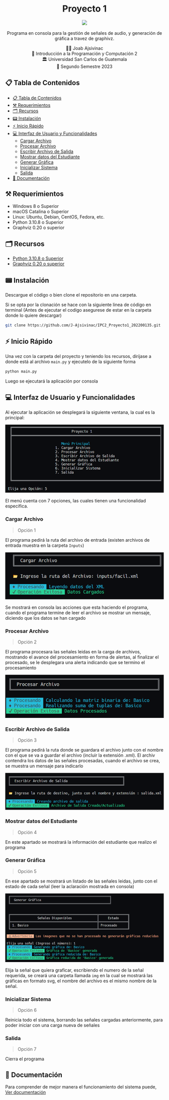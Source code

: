 <h1 align="center">Proyecto 1</h1>
<p align="center">
    <a href="#"><img src="https://i.imgur.com/f0n8q87.png"></a>
</p>
<!-- Descripción del Proyecto -->
<p align="center">Programa en consola para la gestión de señales de audio, y generación de gráfica a travez de graphivz.</p>

<div align="center">
🙍‍♂️ Joab Ajsivinac
</div>
<div align="center">
📕 Introducción a la Programación y Computación 2
</div>
<div align="center"> 🏛 Universidad San Carlos de Guatemala</div>
<div align="center"> 📆 Segundo Semestre 2023</div>

## 📋 Tabla de Contenidos

- [📋 Tabla de Contenidos](#-tabla-de-contenidos)
- [⚒ Requerimientos](#-requerimientos)
- [🗂 Recursos](#-recursos)
- [📟 Instalación](#-instalación)
- [⚡ Inicio Rápido](#-inicio-rápido)
- [💻 Interfaz de Usuario y Funcionalidades](#-interfaz-de-usuario-y-funcionalidades)
  - [Cargar Archivo](#cargar-archivo)
  - [Procesar Archivo](#procesar-archivo)
  - [Escribir Archivo de Salida](#escribir-archivo-de-salida)
  - [Mostrar datos del Estudiante](#mostrar-datos-del-estudiante)
  - [Generar Gráfica](#generar-gráfica)
  - [Inicializar Sistema](#inicializar-sistema)
  - [Salida](#salida)
- [📖 Documentación](#-documentación)


<!-- Requerimientos -->

## ⚒ Requerimientos
<ul>
  <li>Windows 8 o Superior</li>
  <li>macOS Catalina o Superior</li>
  <li>Linux: Ubuntu, Debian, CentOS, Fedora, etc.</li>
  <li>Python 3.10.8 o Superior</li>
  <li>Graphviz 0.20 o superior</li>

</ul>

## 🗂 Recursos
<ul>
  <li><a href="https://www.python.org/downloads/">Python 3.10.8 o Superior</a></li>
  <li><a href="https://pypi.org/project/graphviz/">Graphviz 0.20 o superior</a></li>
</ul>

## 📟 Instalación
Descargue el código o bien clone el repositorio en una carpeta.

Si se opta por la clonación se hace con la siguiente linea de código en terminal (Antes de ejecutar el codigo asegurese de estar en la carpeta donde lo quiere descargar)

```bash
git clone https://github.com/J-Ajsivinac/IPC2_Proyecto1_202200135.git
```

## ⚡ Inicio Rápido
Una vez con la carpeta del proyecto y teniendo los recursos, dirijase a donde está al archivo `main.py` y ejecutelo de la siguiente forma

```bash
python main.py
```

Luego se ejecutará la aplicación por consola

## 💻 Interfaz de Usuario y Funcionalidades
Al ejecutar la aplicación se desplegará la siguiente ventana, la cual es la principal:
<p align="center">
    <img src="images/menu.png">
</p>

El menú cuenta con 7 opciones, las cuales tienen una funcionalidad especifica.

### Cargar Archivo
> Opción 1

El programa pedirá la ruta del archivo de entrada (existen archivos de entrada muestra en la carpeta `Inputs`)

<p align="center">
    <img src="images/img1.png">
</p>

Se mostrará en consola las acciones que esta haciendo el programa, cuando el programa termine de leer el archivo se mostrar un mensaje, diciendo que los datos se han cargado

### Procesar Archivo
> Opción 2

El programa procesara las señales leidas en la carga de archivos, mostrando el avance del procesamiento en forma de alertas, al finalizar el procesado, se le desplegara una alerta indicando que se termino el procesamiento
<p align="center">
    <img src="images/img2.png">
</p>

### Escribir Archivo de Salida
> Opción 3

El programa pedirá la ruta donde se guardara el archivo junto con el nombre con el que se va a guardar el archivo (incluir la extensión .xml). El archiv contendra los datos de las señales procesadas, cuando el archivo se crea, se muestra un mensaje para indicarlo

<p align="center">
    <img src="images/img3.png">
</p>

### Mostrar datos del Estudiante
> Opción 4

En este apartado se mostrará la información del estudiante que realizo el programa

### Generar Gráfica
> Opción 5

En ese apartado se mostrará un listado de las señales leidas, junto con el estado de cada señal (leer la aclaración mostrada en consola)

<p align="center">
    <img src="images/img4.png">
</p>

Elija la señal que quiera graficar, escribiendo el numero de la señal requerida, se creará una carpeta llamada `img` en la cual se mostrará las gráficas en formato svg, el nombre del archivo es el mismo nombre de la señal.

### Inicializar Sistema
> Opción 6

Reinicia todo el sistema, borrando las señales cargadas anteriormente, para poder iniciar con una carga nueva de señales

### Salida
> Opción 7

Cierra el programa

## 📖 Documentación
Para comprender de mejor manera el funcionamiento del sistema puede, 
<a href="https://github.com/J-Ajsivinac/IPC2_Proyecto1_202200135/blob/main/Doc/Documentaci%C3%B3n.pdf">Ver documentación</a>